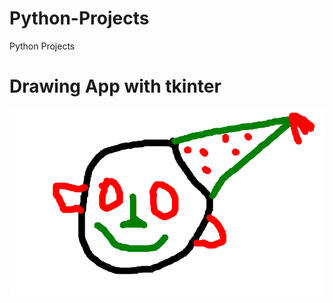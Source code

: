 # Python-Projects
Python Projects

# Drawing App with tkinter
![main](./White%20Board/img/drawingapp.png)

